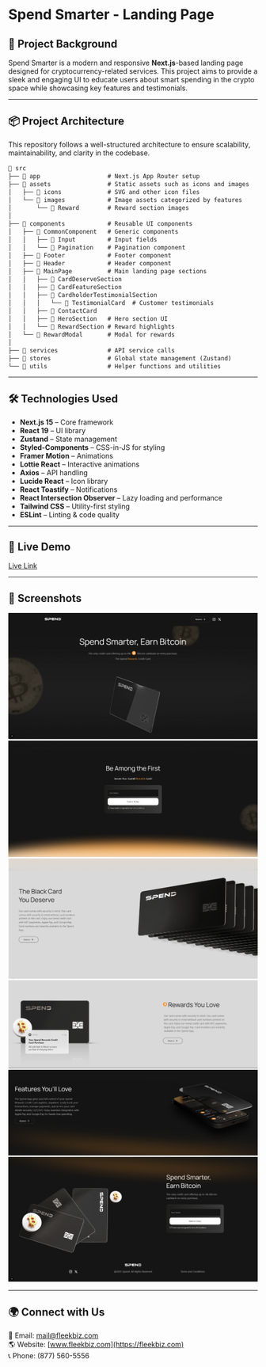 # Spend Smarter - Landing Page

## 🌟 Project Background
Spend Smarter is a modern and responsive **Next.js**-based landing page designed for cryptocurrency-related services. This project aims to provide a sleek and engaging UI to educate users about smart spending in the crypto space while showcasing key features and testimonials.

---

## 📦 Project Architecture
This repository follows a well-structured architecture to ensure scalability, maintainability, and clarity in the codebase.

```
📂 src
├── 📂 app                   # Next.js App Router setup
├── 📂 assets                # Static assets such as icons and images
│   ├── 📂 icons             # SVG and other icon files
│   └── 📂 images            # Image assets categorized by features
│       └── 📂 Reward        # Reward section images
│
├── 📂 components            # Reusable UI components
│   ├── 📂 CommonComponent   # Generic components
│   │   ├── 📂 Input         # Input fields
│   │   └── 📂 Pagination    # Pagination component
│   ├── 📂 Footer            # Footer component
│   ├── 📂 Header            # Header component
│   ├── 📂 MainPage          # Main landing page sections
│   │   ├── 📂 CardDeserveSection
│   │   ├── 📂 CardFeatureSection
│   │   ├── 📂 CardholderTestimonialSection
│   │   │   └── 📂 TestimonialCard  # Customer testimonials
│   │   ├── 📂 ContactCard
│   │   ├── 📂 HeroSection   # Hero section UI
│   │   └── 📂 RewardSection # Reward highlights
│   └── 📂 RewardModal       # Modal for rewards
│
├── 📂 services              # API service calls
├── 📂 stores                # Global state management (Zustand)
└── 📂 utils                 # Helper functions and utilities
```

---

## 🛠️ Technologies Used
- **Next.js 15** – Core framework
- **React 19** – UI library
- **Zustand** – State management
- **Styled-Components** – CSS-in-JS for styling
- **Framer Motion** – Animations
- **Lottie React** – Interactive animations
- **Axios** – API handling
- **Lucide React** – Icon library
- **React Toastify** – Notifications
- **React Intersection Observer** – Lazy loading and performance
- **Tailwind CSS** – Utility-first styling
- **ESLint** – Linting & code quality

---

## 🚀 Live Demo
[Live Link](#)

---

## 📸 Screenshots
![banner](https://raw.githubusercontent.com/fleekbiz/spend-money-demo/main/assets/hero.png)
![first](https://raw.githubusercontent.com/fleekbiz/spend-money-demo/main/assets/banner.png)
![second](https://raw.githubusercontent.com/fleekbiz/spend-money-demo/main/assets/third.png)
![fourth](https://raw.githubusercontent.com/fleekbiz/spend-money-demo/main/assets/fourth.PNG)
![six](https://raw.githubusercontent.com/fleekbiz/spend-money-demo/main/assets/fifth.png)
![first](https://raw.githubusercontent.com/fleekbiz/spend-money-demo/main/assets/six.PNG)


---

## 🌍 Connect with Us
📧 Email: mail@fleekbiz.com  
🌎 Website: [www.fleekbiz.com](https://fleekbiz.com)  
📞 Phone: (877) 560-5556

